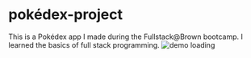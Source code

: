 # pokédex-project

This is a Pokédex app I made during the Fullstack@Brown bootcamp. I learned the basics of full stack programming.
![demo loading](demo.png)
